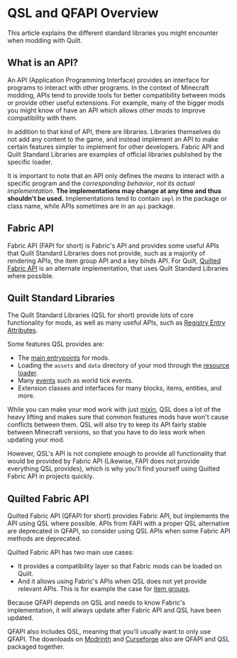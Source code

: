 # QSL and QFAPI Overview

This article explains the different standard libraries you might encounter when modding with Quilt.

## What is an API?

An API (Application Programming Interface) provides an interface for programs to interact with other programs. In the context of Minecraft modding, APIs tend to provide tools for better compatibility between mods or provide other useful extensions. For example, many of the bigger mods you might know of have an API which allows other mods to improve compatibility with them.

In addition to that kind of API, there are libraries. Libraries themselves do not add any content to the game, and instead implement an API to make certain features simpler to implement for other developers. Fabric API and Quilt Standard Libraries are examples of official libraries published by the specific loader.

It is important to note that an API only defines the _means_ to interact with a specific program and the _corresponding behavior_, _not its actual implementation_. **The implementations may change at any time and thus shouldn't be used.** Implementations tend to contain `impl` in the package or class name, while APIs sometimes are in an `api` package.

## Fabric API

Fabric API (FAPI for short) is Fabric's API and provides some useful APIs that Quilt Standard Libraries does not provide, such as a majority of rendering APIs, the item group API and a key binds API. For Quilt, [Quilted Fabric API](#quilted-fabric-api) is an alternate implementation, that uses Quilt Standard Libraries where possible.

## Quilt Standard Libraries

The Quilt Standard Libraries (QSL for short) provide lots of core functionality for mods, as well as many useful APIs, such as [Registry Entry Attributes](../data/rea).

Some features QSL provides are:

- The [main entrypoints](sideness#on-mod-initializers) for mods.
- Loading the `assets` and `data` directory of your mod through the [resource loader](../data/resource-loader).
- Many [events](events) such as world tick events.
- Extension classes and interfaces for many blocks, items, entities, and more.

While you can make your mod work with just [mixin](mixins), QSL does a lot of the heavy lifting and makes sure that common features mods have won't cause conflicts between them. QSL will also try to keep its API fairly stable between Minecraft versions, so that you have to do less work when updating your mod.

However, QSL's API is not complete enough to provide all functionality that would be provided by Fabric API (Likewise, FAPI does not provide everything QSL provides), which is why you'll find yourself using Quilted Fabric API in projects quickly.

## Quilted Fabric API

Quilted Fabric API (QFAPI for short) provides Fabric API, but implements the API using QSL where possible. APIs from FAPI with a proper QSL alternative are deprecated in QFAPI, so consider using QSL APIs when some Fabric API methods are deprecated.

Quilted Fabric API has two main use cases:

- It provides a compatibility layer so that Fabric mods can be loaded on Quilt.
- And it allows using Fabric's APIs when QSL does not yet provide relevant APIs. This is for example the case for [item groups](../items/first-item#adding-the-item-to-a-group).

Because QFAPI depends on QSL and needs to know Fabric's implementation, it will always update after Fabric API and QSL have been updated.

QFAPI also includes QSL, meaning that you'll usually want to only use QFAPI. The downloads on [Modrinth](https://modrinth.com/mod/qsl) and [Curseforge](https://www.curseforge.com/minecraft/mc-mods/qsl) also are QFAPI and QSL packaged together.
